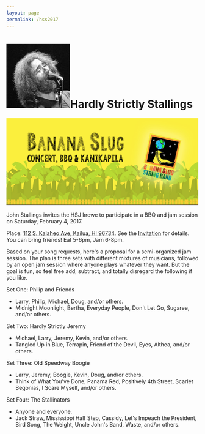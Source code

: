 ```yaml
---
layout: page
permalink: /hss2017
---
```


<h1><img class="ui avatar image" src="/images/jerryavatar.jpg">Hardly Strictly Stallings</h1>

<img class="ui centered fluid image" src="/images/hss2017.png">

John Stallings invites the HSJ krewe to participate in a BBQ and jam session on Saturday, February 4, 2017.
 
Place: [112 S. Kalaheo Ave, Kailua, HI 96734](http://maps.google.com/?q=112%20S.%20Kalaheo%20Ave,%20Kailua,%20HI%2096734). 
See the [Invitation](https://goo.gl/qjs29A) for details. You can bring friends! Eat 5-6pm, Jam 6-8pm.

Based on your song requests, here's a proposal for a semi-organized jam session. The plan is three sets with different mixtures of musicians, followed by an open jam session where anyone plays whatever they want.  But the goal is fun, so feel free add, subtract, and totally disregard the following if you like.
 
Set One: Philip and Friends

* Larry, Philip, Michael, Doug, and/or others.
* Midnight Moonlight, Bertha, Everyday People, Don't Let Go, Sugaree, and/or others.

Set Two: Hardly Strictly Jeremy

* Michael, Larry, Jeremy, Kevin, and/or others.
* Tangled Up in Blue, Terrapin, Friend of the Devil, Eyes, Althea, and/or others.

Set Three: Old Speedway Boogie

* Larry, Jeremy, Boogie, Kevin, Doug, and/or others.
* Think of What You've Done, Panama Red, Positively 4th Street, Scarlet Begonias, I Scare Myself, and/or others.

Set Four: The Stallinators

* Anyone and everyone.
* Jack Straw, Mississippi Half Step, Cassidy, Let's Impeach the President, Bird Song, The Weight, Uncle John's Band, Waste, and/or others.



